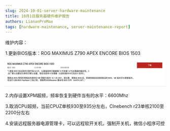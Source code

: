 ```yaml
---
slug: 2024-10-01-server-hardware-maintenance
title: 10月1日服务器硬件维护报告
authors: LiananProMax
tags: [hardware-maintenance, server-maintenance-report]
---
```


维护内容：

1.更新BIOS版本：ROG MAXIMUS Z790 APEX ENCORE BIOS 1503

![ROG MAXIMUS Z790 APEX ENCORE BIOS 1503](ROG-MAXIMUS-Z790-APEX-ENCORE-BIOS-1503.png)

2.内存设置XPM超频，频率恢复到硬件当有的水平：6600Mhz

3.取消CPU超频，当前CPUZ单核930至935分左右，CInebench r23单核2100至2200分左右

4.安装远程服务器电源管理卡，可以远程软开关机，强制开关机，微信小程序可控

<!-- truncate -->
